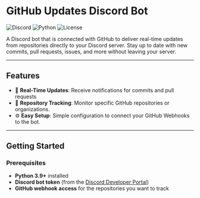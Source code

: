 # GitHub Updates Discord Bot

![Discord](https://img.shields.io/badge/Discord-Bot-blue?style=flat-square)
![Python](https://img.shields.io/badge/Python-3.9%2B-green?style=flat-square)
![License](https://img.shields.io/badge/License-MIT-orange?style=flat-square)

A Discord bot that is connected with GitHub to deliver real-time updates from repositories directly to your Discord server. Stay up to date with new commits, pull requests, issues, and more without leaving your server.

---

## Features

- 🔔 **Real-Time Updates**: Receive notifications for commits and pull requests
- 🔗 **Repository Tracking**: Monitor specific GitHub repositories or organizations.
- ⚙️ **Easy Setup**: Simple configuration to connect your GitHub Webhooks to the bot.

---

## Getting Started

### Prerequisites

- **Python 3.9+** installed
- **Discord bot token** (from the [Discord Developer Portal](https://discord.com/developers/applications))
- **GitHub webhook access** for the repositories you want to track

